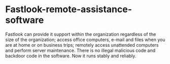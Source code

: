 # Fastlook-remote-assistance-software
Fastlook can provide it support within the organization regardless of the size of the organization; access office computers, e-mail and files when you are at home or on business trips; remotely access unattended computers and perform server maintenance. There is no illegal malicious code and backdoor code in the software. Now it runs stably and reliably.

